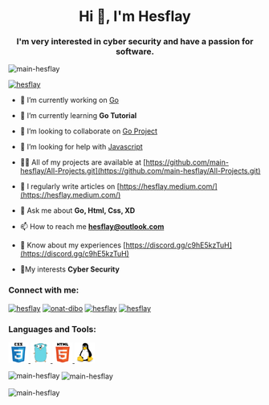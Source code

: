 <h1 align="center">Hi 👋, I'm Hesflay</h1>
<h3 align="center">I'm very interested in cyber security and have a passion for software.</h3>

<p align="left"> <img src="https://komarev.com/ghpvc/?username=main-hesflay&label=Profile%20views&color=0e75b6&style=flat" alt="main-hesflay" /> </p>

<p align="left"> <a href="https://twitter.com/hesflay" target="blank"><img src="https://img.shields.io/twitter/follow/hesflay?logo=twitter&style=for-the-badge" alt="hesflay" /></a> </p>

- 🔭 I’m currently working on [Go](https://github.com/main-hesflay/go.git)

- 🌱 I’m currently learning **Go Tutorial**

- 👯 I’m looking to collaborate on [Go Project](https://github.com/main-hesflay/go.git)

- 🤝 I’m looking for help with [Javascript](https://github.com/main-hesflay)

- 👨‍💻 All of my projects are available at [https://github.com/main-hesflay/All-Projects.git](https://github.com/main-hesflay/All-Projects.git)

- 📝 I regularly write articles on [https://hesflay.medium.com/](https://hesflay.medium.com/)

- 💬 Ask me about **Go, Html, Css, XD**

- 📫 How to reach me **hesflay@outlook.com**

- 📄 Know about my experiences [https://discord.gg/c9hE5kzTuH](https://discord.gg/c9hE5kzTuH)

- 🔐My interests **Cyber Security**

<h3 align="left">Connect with me:</h3>
<p align="left">
<a href="https://twitter.com/hesflay" target="blank"><img align="center" src="https://raw.githubusercontent.com/rahuldkjain/github-profile-readme-generator/master/src/images/icons/Social/twitter.svg" alt="hesflay" height="30" width="40" /></a>
<a href="https://linkedin.com/in/onat-dibo" target="blank"><img align="center" src="https://raw.githubusercontent.com/rahuldkjain/github-profile-readme-generator/master/src/images/icons/Social/linked-in-alt.svg" alt="onat-dibo" height="30" width="40" /></a>
<a href="https://instagram.com/hesflay" target="blank"><img align="center" src="https://raw.githubusercontent.com/rahuldkjain/github-profile-readme-generator/master/src/images/icons/Social/instagram.svg" alt="hesflay" height="30" width="40" /></a>
<a href="https://medium.com/hesflay" target="blank"><img align="center" src="https://raw.githubusercontent.com/rahuldkjain/github-profile-readme-generator/master/src/images/icons/Social/medium.svg" alt="hesflay" height="30" width="40" /></a>
</p>

<h3 align="left">Languages and Tools:</h3>
<p align="left"> <a href="https://www.w3schools.com/css/" target="_blank" rel="noreferrer"> <img src="https://raw.githubusercontent.com/devicons/devicon/master/icons/css3/css3-original-wordmark.svg" alt="css3" width="40" height="40"/> </a> <a href="https://golang.org" target="_blank" rel="noreferrer"> <img src="https://raw.githubusercontent.com/devicons/devicon/master/icons/go/go-original.svg" alt="go" width="40" height="40"/> </a> <a href="https://www.w3.org/html/" target="_blank" rel="noreferrer"> <img src="https://raw.githubusercontent.com/devicons/devicon/master/icons/html5/html5-original-wordmark.svg" alt="html5" width="40" height="40"/> </a> <a href="https://www.linux.org/" target="_blank" rel="noreferrer"> <img src="https://raw.githubusercontent.com/devicons/devicon/master/icons/linux/linux-original.svg" alt="linux" width="40" height="40"/> </a> </p>

<p><img align="left" src="https://github-readme-stats.vercel.app/api/top-langs?username=main-hesflay&show_icons=true&locale=en&layout=compact" alt="main-hesflay" /></p>

<p>&nbsp;<img align="center" src="https://github-readme-stats.vercel.app/api?username=main-hesflay&show_icons=true&locale=en" alt="main-hesflay" /></p>

<p><img align="center" src="https://github-readme-streak-stats.herokuapp.com/?user=main-hesflay&" alt="main-hesflay" /></p>
